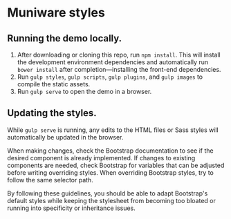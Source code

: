 # Muniware styles

## Running the demo locally.
1. After downloading or cloning this repo, run `npm install`. This will install the development environment dependencies and automatically run `bower install` after completion—installing the front-end dependencies.
2. Run `gulp styles`, `gulp scripts`, `gulp plugins`, and `gulp images` to compile the static assets.
3. Run `gulp serve` to open the demo in a browser.


## Updating the styles.
While `gulp serve` is running, any edits to the HTML files or Sass styles will automatically be updated in the browser.

When making changes, check the Bootstrap documentation to see if the desired component is already implemented. If changes to existing components are needed, check Bootstrap for variables that can be adjusted before writing overriding styles. When overriding Bootstrap styles, try to follow the same selector path.

By following these guidelines, you should be able to adapt Bootstrap's default styles while keeping the stylesheet from becoming too bloated or running into specificity or inheritance issues.
